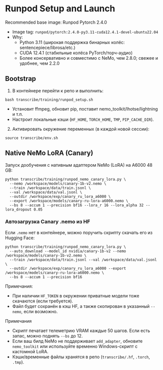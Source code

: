 # Runpod Setup and Launch

Recommended base image: Runpod Pytorch 2.4.0
- Image tag: `runpod/pytorch:2.4.0-py3.11-cuda12.4.1-devel-ubuntu22.04`
- Why:
  - Python 3.11 (широкая поддержка бинарных колёс: sentencepiece/librosa/etc.)
  - CUDA 12.4.1 (стабильные колёса PyTorch/торч-аудио)
  - Более консервативно и совместимо с NeMo, чем 2.8.0; свежее и удобнее, чем 2.2.0

## Bootstrap
1) В контейнере перейти к репо и выполнить:
```
bash transcribe/training/runpod_setup.sh
```
- Установит ffmpeg, обновит pip, поставит nemo_toolkit/lhotse/lightning и т.п.
- Настроит локальные кэши (`HF_HOME`, `TORCH_HOME`, `TMP`, `PIP_CACHE_DIR`).

2) Активировать окружение переменных (в каждой новой сессии):
```
source transcribe/env.sh
```

## Native NeMo LoRA (Canary)
Запуск дообучения с нативным адаптером NeMo (LoRA) на A6000 48 GB:
```
python transcribe/training/runpod_nemo_canary_lora.py \
  --nemo /workspace/models/canary-1b-v2.nemo \
  --train /workspace/data/train.jsonl \
  --val /workspace/data/val.jsonl \
  --outdir /workspace/exp/canary_ru_lora_a6000 \
  --export /workspace/models/canary-ru-lora-a6000.nemo \
  --bs 8 --accum 1 --precision bf16 --lora_r 16 --lora_alpha 32 --lora_dropout 0.05
```

### Автозагрузка Canary .nemo из HF
Если `.nemo` нет в контейнере, можно поручить скрипту скачать его из Hugging Face:
```
python transcribe/training/runpod_nemo_canary_lora.py \
  --auto_download --model_id nvidia/canary-1b-v2 --nemo /workspace/models/canary-1b-v2.nemo \
  --train /workspace/data/train.jsonl --val /workspace/data/val.jsonl \
  --outdir /workspace/exp/canary_ru_lora_a6000 --export /workspace/models/canary-ru-lora-a6000.nemo \
  --bs 8 --accum 1 --precision bf16
```
Примечания:
- При наличии `HF_TOKEN` в окружении приватные модели тоже скачаются (если требуется).
- Файл будет сохранён в кэш HF, а также скопирован в указанный `--nemo`, если возможно.

Примечания
- Скрипт печатает телеметрию VRAM каждые 50 шагов. Если есть запас, можно поднять `--bs` до 12.
- Если ваш билд NeMo не поддерживает `add_adapter`, обновите `nemo_toolkit` или используйте временно Windows-скрипт с кастомной LoRA.
- Кэши/временные файлы хранятся в репо (`transcribe/.hf`, `.torch`, `.tmp`).
